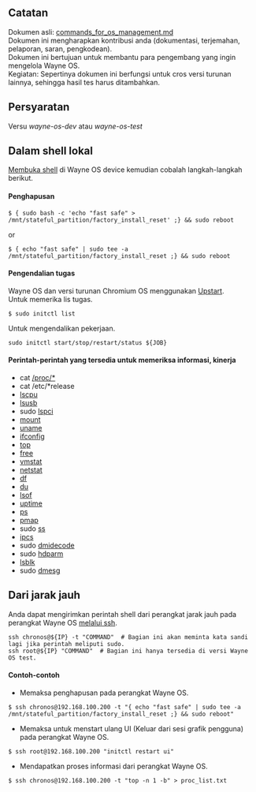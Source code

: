 ## Catatan
Dokumen asli: [commands_for_os_management.md](https://gitlab.com/wayne-inc/wayneos/-/blob/master/docs/en/how-to/commands_for_os_management.md)
<br>Dokumen ini mengharapkan kontribusi anda (dokumentasi, terjemahan, pelaporan, saran, pengkodean).
<br>Dokumen ini bertujuan untuk membantu para pengembang yang ingin mengelola Wayne OS.
<br>Kegiatan: Sepertinya dokumen ini berfungsi untuk cros versi turunan lainnya, sehingga hasil tes harus ditambahkan.

## Persyaratan
Versu _wayne-os-dev_ atau _wayne-os-test_ 

## Dalam shell lokal
[Membuka shell](https://gitlab.com/wayne-inc/wayneos/-/blob/master/docs/en/how-to/using_shell.md) di Wayne OS device kemudian cobalah langkah-langkah berikut.
#### Penghapusan
```
$ { sudo bash -c 'echo "fast safe" > /mnt/stateful_partition/factory_install_reset' ;} && sudo reboot
```
or
```
$ { echo "fast safe" | sudo tee -a /mnt/stateful_partition/factory_install_reset ;} && sudo reboot
```
#### Pengendalian tugas
Wayne OS dan versi turunan Chromium OS menggunakan [Upstart](https://upstart.ubuntu.com/).
<br>Untuk memerika lis tugas.
```
$ sudo initctl list
```
Untuk mengendalikan pekerjaan.
```
sudo initctl start/stop/restart/status ${JOB}
```

#### Perintah-perintah yang tersedia untuk memeriksa informasi, kinerja
- cat [/proc/*](https://man7.org/linux/man-pages/man5/proc.5.html)
- cat /etc/*release
- [lscpu](https://man7.org/linux/man-pages/man1/lscpu.1.html)
- [lsusb](https://man7.org/linux/man-pages/man8/lsusb.8.html)
- sudo [lspci](https://man7.org/linux/man-pages/man8/lspci.8.html)
- [mount](https://man7.org/linux/man-pages/man8/mount.8.html)
- [uname](https://man7.org/linux/man-pages/man1/uname.1.html)
- [ifconfig](https://man7.org/linux/man-pages/man8/ifconfig.8.html)
- [top](https://man7.org/linux/man-pages/man1/top.1.html)
- [free](https://man7.org/linux/man-pages/man1/free.1.html)
- [vmstat](https://man7.org/linux/man-pages/man8/vmstat.8.html)
- [netstat](https://man7.org/linux/man-pages/man8/netstat.8.html)
- [df](https://man7.org/linux/man-pages/man1/df.1.html)
- [du](https://man7.org/linux/man-pages/man1/du.1.html)
- [lsof](https://man7.org/linux/man-pages/man8/lsof.8.html)
- [uptime](https://man7.org/linux/man-pages/man1/uptime.1.html)
- [ps](https://man7.org/linux/man-pages/man1/ps.1.html)
- [pmap](https://man7.org/linux/man-pages/man1/pmap.1.html)
- sudo [ss](https://man7.org/linux/man-pages/man8/ss.8.html)
- [ipcs](https://man7.org/linux/man-pages/man1/ipcs.1.html)
- sudo [dmidecode](https://linux.die.net/man/8/dmidecode)
- sudo [hdparm](https://man7.org/linux/man-pages/man8/hdparm.8.html)
- [lsblk](https://man7.org/linux/man-pages/man8/lsblk.8.html)
- sudo [dmesg](https://man7.org/linux/man-pages/man1/dmesg.1.html)

## Dari jarak jauh
Anda dapat mengirimkan perintah shell dari perangkat jarak jauh pada perangkat Wayne OS [melalui ssh](https://gitlab.com/wayne-inc/wayneos/-/blob/master/docs/en/how-to/ssh_connection_from_remote.md).
```
ssh chronos@${IP} -t "COMMAND"  # Bagian ini akan meminta kata sandi lagi jika perintah meliputi sudo.
ssh root@${IP} "COMMAND"  # Bagian ini hanya tersedia di versi Wayne OS test.
```

#### Contoh-contoh
- Memaksa penghapusan pada perangkat Wayne OS.
```
$ ssh chronos@192.168.100.200 -t "{ echo "fast safe" | sudo tee -a /mnt/stateful_partition/factory_install_reset ;} && sudo reboot"
```
- Memaksa untuk menstart ulang UI (Keluar dari sesi grafik pengguna) pada perangkat Wayne OS.
```
$ ssh root@192.168.100.200 "initctl restart ui"
```
- Mendapatkan proses informasi dari perangkat Wayne OS.
```
$ ssh chronos@192.168.100.200 -t "top -n 1 -b" > proc_list.txt
```
